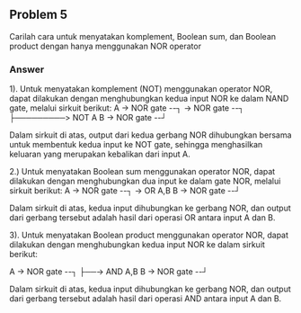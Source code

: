 ## Problem 5
Carilah cara untuk menyatakan komplement, Boolean sum, dan Boolean product dengan hanya menggunakan NOR operator

### Answer
1). Untuk menyatakan komplement (NOT) menggunakan operator NOR,
dapat dilakukan dengan menghubungkan kedua input NOR ke dalam NAND gate,
melalui sirkuit berikut:
A → NOR gate --┐ → NOR gate --┐
                ├─────────> NOT A
B → NOR gate --┘

Dalam sirkuit di atas, output dari kedua gerbang NOR dihubungkan bersama untuk membentuk kedua input ke NOT gate,
sehingga menghasilkan keluaran yang merupakan kebalikan dari input A.

2.) Untuk menyatakan Boolean sum menggunakan operator NOR,
dapat dilakukan dengan menghubungkan dua input ke dalam gate NOR,
melalui sirkuit berikut:
A → NOR gate --┐ → OR A,B
B → NOR gate --┘

Dalam sirkuit di atas, kedua input dihubungkan ke gerbang NOR,
dan output dari gerbang tersebut adalah hasil dari operasi OR antara input A dan B.

3). Untuk menyatakan Boolean product menggunakan operator NOR,
dapat dilakukan dengan menghubungkan kedua input NOR ke dalam sirkuit berikut:

A → NOR gate --┐
                ├──→ AND A,B
B → NOR gate --┘

Dalam sirkuit di atas, kedua input dihubungkan ke gerbang NOR,
dan output dari gerbang tersebut adalah hasil dari operasi AND antara input A dan B.
